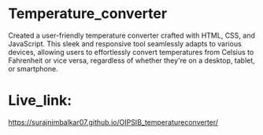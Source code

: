 # Temperature_converter
Created a user-friendly temperature converter crafted with HTML, CSS, and JavaScript. This sleek and responsive tool seamlessly adapts to various devices, allowing users to effortlessly convert temperatures from Celsius to Fahrenheit or vice versa, regardless of whether they're on a desktop, tablet, or smartphone.

# Live_link:
https://surajnimbalkar07.github.io/OIPSIB_temperatureconverter/
